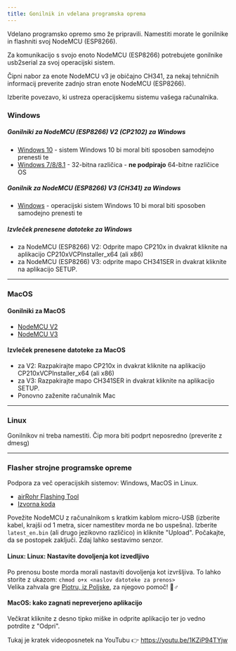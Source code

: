 ```yaml
---
title: Gonilnik in vdelana programska oprema
---
```


Vdelano programsko opremo smo že pripravili. Namestiti morate le gonilnike in flashniti svoj NodeMCU (ESP8266).

Za komunikacijo s svojo enoto NodeMCU (ESP8266) potrebujete gonilnike usb2serial za svoj operacijski sistem.

Čipni nabor za enote NodeMCU v3 je običajno CH341, za nekaj tehničnih informacij preverite zadnjo stran enote NodeMCU (ESP8266).

Izberite povezavo, ki ustreza operacijskemu sistemu vašega računalnika.

### Windows

##### Gonilniki za NodeMCU (ESP8266) V2 (CP2102) za Windows
* [Windows 10](https://www.silabs.com/documents/public/software/CP210x_Universal_Windows_Driver.zip) - sistem Windows 10 bi moral biti sposoben samodejno prenesti te
* [Windows 7/8/8.1](https://www.silabs.com/documents/public/software/CP210x_Windows_Drivers.zip) - 32-bitna različica - **ne podpirajo** 64-bitne različice OS

##### Gonilnik za NodeMCU (ESP8266) V3 (CH341) za Windows
* [Windows](http://www.wch.cn/downloads/file/5.html) - operacijski sistem Windows 10 bi moral biti sposoben samodejno prenesti te

##### Izvleček prenesene datoteke za Windows
* za NodeMCU (ESP8266) V2: Odprite mapo CP210x in dvakrat kliknite na aplikacijo CP210xVCPInstaller_x64 (ali x86)
* za NodeMCU (ESP8266) V3: odprite mapo CH341SER in dvakrat kliknite na aplikacijo SETUP.

---

### MacOS

#### Gonilniki za MacOS
* [NodeMCU V2](https://www.silabs.com/documents/public/software/Mac_OSX_VCP_Driver.zip)
* [NodeMCU V3](http://www.wch.cn/downloads/file/178.html)

#### Izvleček prenesene datoteke za MacOS
* za V2: Razpakirajte mapo CP210x in dvakrat kliknite na aplikacijo CP210xVCPInstaller_x64 (ali x86)
* za V3: Razpakirajte mapo CH341SER in dvakrat kliknite na aplikacijo SETUP.
* Ponovno zaženite računalnik Mac

---

### Linux
Gonilnikov ni treba namestiti. Čip mora biti podprt neposredno (preverite z dmesg)

---
### Flasher strojne programske opreme
Podpora za več operacijskih sistemov: Windows, MacOS in Linux.

* [airRohr Flashing Tool](http://firmware.sensor.community/airrohr/flashing-tool/)
* [Izvorna koda](https://github.com/opendata-stuttgart/airrohr-firmware-flasher/)

Povežite NodeMCU z računalnikom s kratkim kablom micro-USB (izberite kabel, krajši od 1 metra, sicer namestitev morda ne bo uspešna). Izberite `latest_en.bin` (ali drugo jezikovno različico) in kliknite "Upload".
Počakajte, da se postopek zaključi. Zdaj lahko sestavimo senzor.

#### Linux: Linux: Nastavite dovoljenja kot izvedljivo
Po prenosu boste morda morali nastaviti dovoljenja kot izvršljiva. To lahko storite z ukazom: `chmod o+x <naslov datoteke za prenos>`
<br>
Velika zahvala gre [Piotru, iz Poljske](https://dropbox.inf.re/), za njegovo pomoč! 🙋♂️

#### MacOS: kako zagnati nepreverjeno aplikacijo
Večkrat kliknite z desno tipko miške in odprite aplikacijo ter jo vedno potrdite z "Odpri".

Tukaj je kratek videoposnetek na YouTubu 👉 https://youtu.be/1KZiP94TYjw






